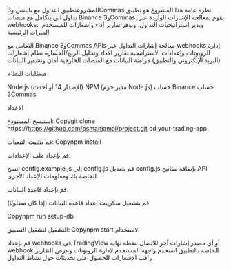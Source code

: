  للمشروعتطبيق التداول مع بايننس و3Commas
نظرة عامة
هذا المشروع هو تطبيق تداول آلي يتكامل مع منصات Binance و3Commas. يقوم بمعالجة الإشارات الواردة عبر webhooks، ويدير استراتيجيات التداول، ويوفر تقارير أداء وإشعارات للمستخدم.
الميزات الرئيسية

التكامل مع Binance و3Commas APIs
معالجة إشارات التداول عبر webhooks
إدارة الروبوتات وإعدادات الاستراتيجية
تقارير الأداء وتحليل الربح/الخسارة
نظام إشعارات (البريد الإلكتروني والتطبيق)
مزامنة البيانات مع المنصات الخارجية
أمان وتشفير البيانات

متطلبات النظام

Node.js (الإصدار 14 أو أحدث)
NPM (مدير حزم Node.js)
حساب Binance
حساب 3Commas

الإعداد

استنسخ المستودع:
Copygit clone https://https://github.com/osmanjamal/project.git
cd your-trading-app

قم بتثبيت التبعيات:
Copynpm install

قم بإعداد ملف الإعدادات:

انسخ config.example.js إلى config.js
قم بتعديل config.js بإضافة مفاتيح API الخاصة بك ومعلومات الإعداد الأخرى


قم بإعداد قاعدة البيانات:

قم بتشغيل سكريبت إعداد قاعدة البيانات (إذا كان مطلوبًا)

Copynpm run setup-db


التشغيل
لتشغيل التطبيق:
Copynpm start
الاستخدام

قم بإعداد webhooks في TradingView أو أي مصدر إشارات آخر للاتصال بنقطة نهاية webhook الخاصة بالتطبيق
استخدم واجهة المستخدم لإدارة الروبوتات وعرض التقارير
راقب الإشعارات للحصول على تحديثات حول نشاط التداول

